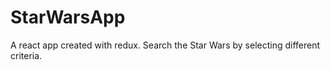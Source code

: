 # StarWarsApp
A react app created with redux. Search the Star Wars by selecting different criteria. 
